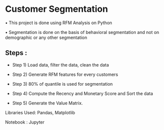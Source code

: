 # Customer Segmentation

• This project is done using RFM Analysis on Python 

• Segmentation is done on the basis of behavioral segmentation and not on demographic or any other segmentation 


## Steps : 

* Step 1) Load data, filter the data, clean the data 

* Step 2) Generate RFM features for every customers

* Step 3) 80% of quantile is used for segmentation

* Step 4) Compute the Recency and Monetary Score and Sort the data

* Step 5) Generate the Value Matrix.

Libraries Used: Pandas, Matplotlib

Notebook : Jupyter 


